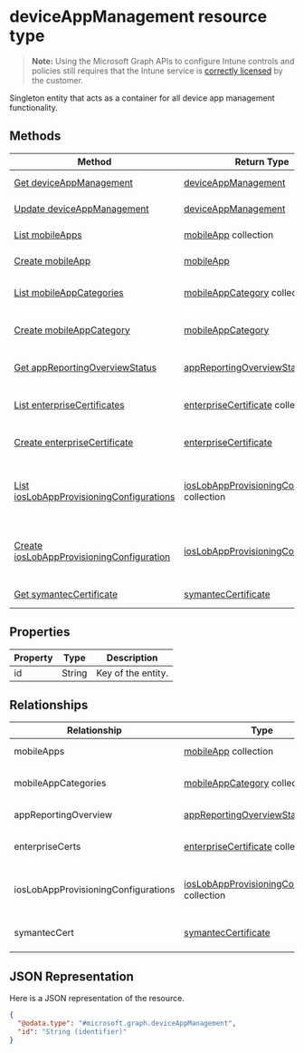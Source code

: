 ﻿# deviceAppManagement resource type

> **Note:** Using the Microsoft Graph APIs to configure Intune controls and policies still requires that the Intune service is [correctly licensed](https://go.microsoft.com/fwlink/?linkid=839381) by the customer.

Singleton entity that acts as a container for all device app management functionality.
## Methods
|Method|Return Type|Description|
|---|---|---|
|[Get deviceAppManagement](../api/intune_apps_deviceappmanagement_get.md)|[deviceAppManagement](../resources/intune_apps_deviceappmanagement.md)|Read properties and relationships of the [deviceAppManagement](../resources/intune_apps_deviceappmanagement.md) object.|
|[Update deviceAppManagement](../api/intune_apps_deviceappmanagement_update.md)|[deviceAppManagement](../resources/intune_apps_deviceappmanagement.md)|Update the properties of a [deviceAppManagement](../resources/intune_apps_deviceappmanagement.md) object.|
|[List mobileApps](../api/intune_apps_deviceappmanagement_list_mobileapp.md)|[mobileApp](../resources/intune_apps_mobileapp.md) collection|Get the mobileApps from the mobileApps navigation property.|
|[Create mobileApp](../api/intune_apps_deviceappmanagement_create_mobileapp.md)|[mobileApp](../resources/intune_apps_mobileapp.md)|Create a new [mobileApp](../resources/intune_apps_mobileapp.md) by posting to the mobileApps collection.|
|[List mobileAppCategories](../api/intune_apps_deviceappmanagement_list_mobileappcategory.md)|[mobileAppCategory](../resources/intune_apps_mobileappcategory.md) collection|Get the mobileAppCategories from the mobileAppCategories navigation property.|
|[Create mobileAppCategory](../api/intune_apps_deviceappmanagement_create_mobileappcategory.md)|[mobileAppCategory](../resources/intune_apps_mobileappcategory.md)|Create a new [mobileAppCategory](../resources/intune_apps_mobileappcategory.md) by posting to the mobileAppCategories collection.|
|[Get appReportingOverviewStatus](../api/intune_apps_deviceappmanagement_get_appreportingoverviewstatus.md)|[appReportingOverviewStatus](../resources/intune_apps_appreportingoverviewstatus.md)|Get the [appReportingOverviewStatus](../resources/intune_apps_appreportingoverviewstatus.md) from the appReportingOverview navigation property.|
|[List enterpriseCertificates](../api/intune_apps_deviceappmanagement_list_enterprisecertificate.md)|[enterpriseCertificate](../resources/intune_apps_enterprisecertificate.md) collection|Get the enterpriseCertificates from the enterpriseCerts navigation property.|
|[Create enterpriseCertificate](../api/intune_apps_deviceappmanagement_create_enterprisecertificate.md)|[enterpriseCertificate](../resources/intune_apps_enterprisecertificate.md)|Create a new [enterpriseCertificate](../resources/intune_apps_enterprisecertificate.md) by posting to the enterpriseCerts collection.|
|[List iosLobAppProvisioningConfigurations](../api/intune_apps_deviceappmanagement_list_ioslobappprovisioningconfiguration.md)|[iosLobAppProvisioningConfiguration](../resources/intune_apps_ioslobappprovisioningconfiguration.md) collection|Get the iosLobAppProvisioningConfigurations from the iosLobAppProvisioningConfigurations navigation property.|
|[Create iosLobAppProvisioningConfiguration](../api/intune_apps_deviceappmanagement_create_ioslobappprovisioningconfiguration.md)|[iosLobAppProvisioningConfiguration](../resources/intune_apps_ioslobappprovisioningconfiguration.md)|Create a new [iosLobAppProvisioningConfiguration](../resources/intune_apps_ioslobappprovisioningconfiguration.md) by posting to the iosLobAppProvisioningConfigurations collection.|
|[Get symantecCertificate](../api/intune_apps_deviceappmanagement_get_symanteccertificate.md)|[symantecCertificate](../resources/intune_apps_symanteccertificate.md)|Get the [symantecCertificate](../resources/intune_apps_symanteccertificate.md) from the symantecCert navigation property.|

## Properties
|Property|Type|Description|
|---|---|---|
|id|String|Key of the entity.|

## Relationships
|Relationship|Type|Description|
|---|---|---|
|mobileApps|[mobileApp](../resources/intune_apps_mobileapp.md) collection|The mobile apps.|
|mobileAppCategories|[mobileAppCategory](../resources/intune_apps_mobileappcategory.md) collection|The mobile app categories.|
|appReportingOverview|[appReportingOverviewStatus](../resources/intune_apps_appreportingoverviewstatus.md)|The mobile app reporting.|
|enterpriseCerts|[enterpriseCertificate](../resources/intune_apps_enterprisecertificate.md) collection|The Windows Enterprise Certificate.|
|iosLobAppProvisioningConfigurations|[iosLobAppProvisioningConfiguration](../resources/intune_apps_ioslobappprovisioningconfiguration.md) collection|The IOS Lob App Provisioning Configurations.|
|symantecCert|[symantecCertificate](../resources/intune_apps_symanteccertificate.md)|The WinPhone Symantec Certificate.|

## JSON Representation
Here is a JSON representation of the resource.
<!-- {
  "blockType": "resource",
  "keyProperty": "id",
  "@odata.type": "microsoft.graph.deviceAppManagement"
}
-->
```json
{
  "@odata.type": "#microsoft.graph.deviceAppManagement",
  "id": "String (identifier)"
}
```



